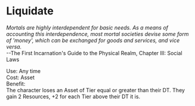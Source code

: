 # Liquidate

*Mortals are highly interdependent for basic needs. As a means of accounting this interdependence, most mortal societies devise some form of 'money', which can be exchanged for goods and services, and vice versa.*  
--The First Incarnation's Guide to the Physical Realm, Chapter III: Social Laws

Use: Any time  
Cost: Asset  
Benefit:  
The character loses an Asset of Tier equal or greater than their DT. They gain 2 Resources, +2 for each Tier above their DT it is.